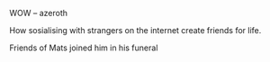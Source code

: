 WOW &ndash; azeroth

How sosialising with strangers on the internet create friends for life.

Friends of Mats joined him in his funeral

